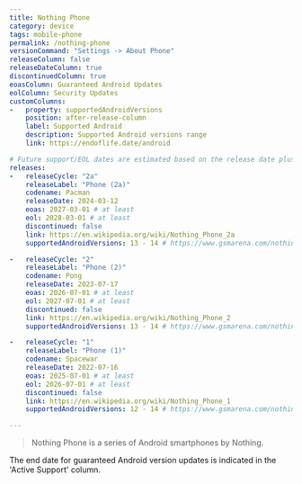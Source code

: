 ```yaml
---
title: Nothing Phone
category: device
tags: mobile-phone
permalink: /nothing-phone
versionCommand: "Settings -> About Phone"
releaseColumn: false
releaseDateColumn: true
discontinuedColumn: true
eoasColumn: Guaranteed Android Updates
eolColumn: Security Updates
customColumns:
-   property: supportedAndroidVersions
    position: after-release-column
    label: Supported Android
    description: Supported Android versions range
    link: https://endoflife.date/android

# Future support/EOL dates are estimated based on the release date plus three years (eoas) and plus four years (eol)
releases:
-   releaseCycle: "2a"
    releaseLabel: "Phone (2a)"
    codename: Pacman
    releaseDate: 2024-03-12
    eoas: 2027-03-01 # at least
    eol: 2028-03-01 # at least
    discontinued: false
    link: https://en.wikipedia.org/wiki/Nothing_Phone_2a
    supportedAndroidVersions: 13 - 14 # https://www.gsmarena.com/nothing_phone_(2a)-12760.php

-   releaseCycle: "2"
    releaseLabel: "Phone (2)"
    codename: Pong
    releaseDate: 2023-07-17
    eoas: 2026-07-01 # at least
    eol: 2027-07-01 # at least
    discontinued: false
    link: https://en.wikipedia.org/wiki/Nothing_Phone_2
    supportedAndroidVersions: 13 - 14 # https://www.gsmarena.com/nothing_phone_(2)-12386.php

-   releaseCycle: "1"
    releaseLabel: "Phone (1)"
    codename: Spacewar
    releaseDate: 2022-07-16
    eoas: 2025-07-01 # at least
    eol: 2026-07-01 # at least
    discontinued: false
    link: https://en.wikipedia.org/wiki/Nothing_Phone_1
    supportedAndroidVersions: 12 - 14 # https://www.gsmarena.com/nothing_phone_(1)-11636.php

---
```


> Nothing Phone is a series of Android smartphones by Nothing.

The end date for guaranteed Android version updates is indicated in the 'Active Support' column.